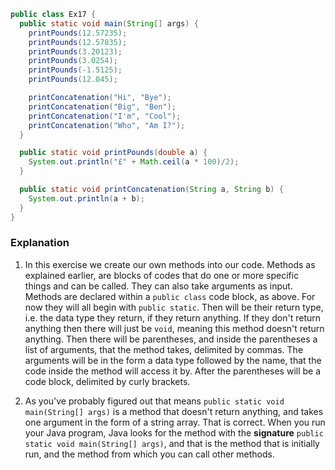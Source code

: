 ```java
public class Ex17 {
  public static void main(String[] args) {
    printPounds(12.57235);
    printPounds(12.57835);
    printPounds(3.20123);
    printPounds(3.0254);
    printPounds(-1.5125);
    printPounds(12.045);

    printConcatenation("Hi", "Bye");
    printConcatenation("Big", "Ben");
    printConcatenation("I'm", "Cool");
    printConcatenation("Who", "Am I?");
  }

  public static void printPounds(double a) {
    System.out.println("£" + Math.ceil(a * 100)/2);
  }

  public static void printConcatenation(String a, String b) {
    System.out.println(a + b);
  }
}
```

### Explanation
1. In this exercise we create our own methods into our code. Methods as explained earlier, are blocks of codes that do one or more specific things and can be called. They can also take arguments as input. Methods are declared within a `public class` code block, as above. For now they will all begin with `public static`. Then will be their return type, i.e. the data type they return, if they return anything. If they don't return anything then there will just be `void`, meaning this method doesn't return anything. Then there will be parentheses, and inside the parentheses a list of arguments, that the method takes, delimited by commas. The arguments will be in the form a data type followed by the name, that the code inside the method will access it by. After the parentheses will be a code block, delimited by curly brackets.

2. As you've probably figured out that means `public static void main(String[] args)` is a method that doesn't return anything, and takes one argument in the form of a string array. That is correct. When you run your Java program, Java looks for the method with the **signature** `public static void main(String[] args)`, and that is the method that is initially run, and the method from which you can call other methods. 
